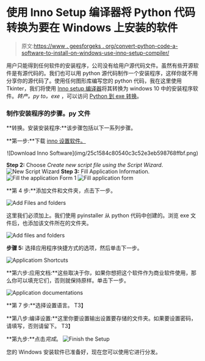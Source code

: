 # 使用 Inno Setup 编译器将 Python 代码转换为要在 Windows 上安装的软件

> 原文:[https://www . geesforgeks . org/convert-python-code-a-software-to-install-on-windows-use-inno-setup-compiler/](https://www.geeksforgeeks.org/convert-python-code-to-a-software-to-install-on-windows-using-inno-setup-compiler/)

用户只能得到任何软件的安装程序，公司没有给用户源代码文件。虽然有些开源软件是有源代码的。我们也可以用 python 源代码制作一个安装程序，这样你就不用分享你的源代码了。使用任何图形库编写您的 python 代码，我在这里使用 Tkinter，我们将使用 [Inno setup 编译器](https://jrsoftware.org/isdl.php)将其转换为 windows 10 中的安装程序软件。*转产。py to。exe* ，可以访问 [Python 到 exe 转换](https://www.geeksforgeeks.org/convert-python-script-to-exe-file/)。

### 制作安装程序的步骤。py 文件

**转换。安装安装程序:**该步骤包括以下一系列步骤。

**第一步:**下载 [inno 设置软件。](https://jrsoftware.org/isdl.php)

<center>![Download Inno Software](img/25c1584c80540c3c52e3eb598768ffbf.png)</center>

**Step 2:** Choose *Create new script file using the Script Wizard*.
![New Script Wizard](img/3ec476b8c30b3781fc73adadfedbdaf1.png)
**Step 3:** Fill Application Information.
![Fill the application Form 1](img/65b22cbd2aced1e67dfc219e73fd7ad9.png)
![Fill application form](img/1baeec2393f79f5d648dc1e0a25a6159.png)

**第 4 步:**添加文件和文件夹，点击下一步。

![Add Files and folders](img/b2e34a2c1868b840f833c7a89244e030.png)

这里我们必须加上。我们使用 pyinstaller 从 python 代码中创建的。浏览 exe 文件后，也添加该文件所在的文件夹。

![Add files and folders](img/3a877c7e1b1559ce48182ae4c930a3dd.png)

**步骤 5:** 选择应用程序快捷方式的选项，然后单击下一步。

![Applicatiom Shortcuts](img/e60de75479f8f74c10ec0b47d236a2e1.png)

**第六步:应用文档:**这些取决于你，如果你想把这个软件作为商业软件使用，那么你可以填充它们，否则就保持原样。单击下一步。

![Application documentations](img/e1ccd723621e866ab082cc5c8f13487a.png)

**第 7 步:**选择设置语言。
T3】

**第八步:编译设置:**这里你要设置输出设置要存储的文件夹。如果要设置密码，请填写，否则请留下。
T3】

**第九步:**点击*完成*。
![Finish the Setup](img/b4b3c33e55cfb088c1a28fef26553f48.png)

您的 Windows 安装软件已准备好，现在您可以使用它进行分发。